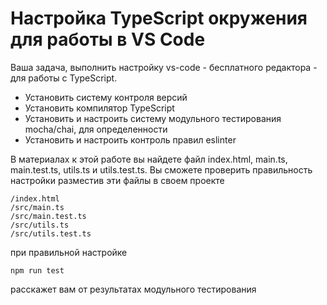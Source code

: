 # Настройка TypeScript окружения для работы в VS Code

Ваша задача, выполнить настройку vs-code - бесплатного редактора - для работы с TypeScript.

* Установить систему контроля версий
* Установить компилятор TypeScript
* Установить и настроить систему модульного тестирования mocha/chai, для определенности
* Установить и настроить контроль правил eslinter

В материалах к этой работе вы найдете файл index.html, main.ts, main.test.ts, utils.ts и utils.test.ts. Вы сможете проверить правильность настройки разместив эти файлы в своем проекте

```terminal
/index.html
/src/main.ts
/src/main.test.ts
/src/utils.ts
/src/utils.test.ts
```

при правильной настройке

```terminal
npm run test 
```

расскажет вам от результатах модульного тестирования
